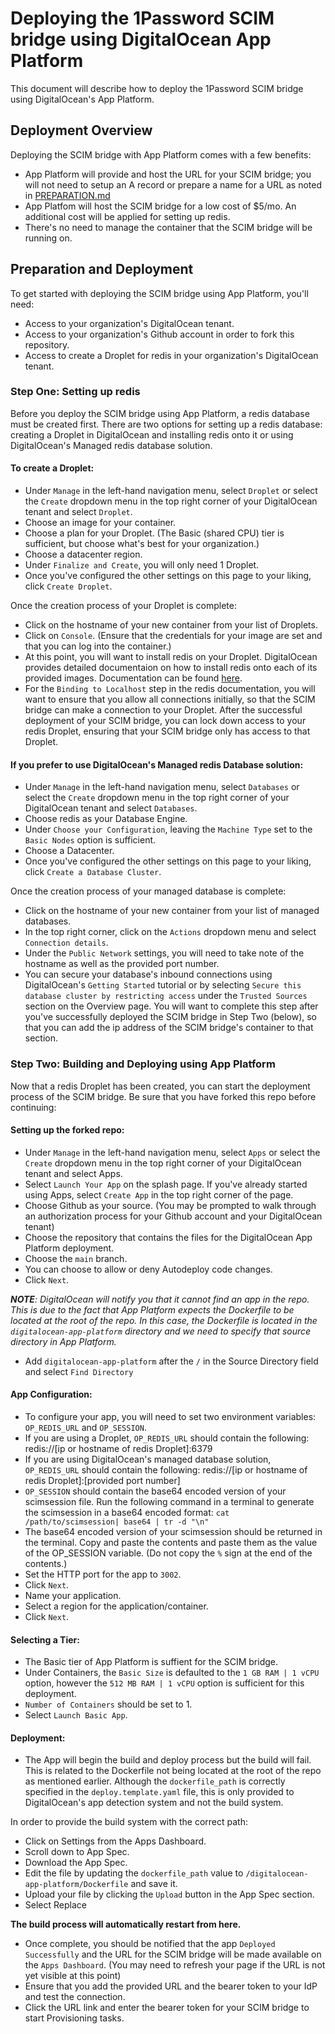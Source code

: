 # Deploying the 1Password SCIM bridge using DigitalOcean App Platform
This document will describe how to deploy the 1Password SCIM bridge using DigitalOcean's App Platform.

## Deployment Overview

Deploying the SCIM bridge with App Platform comes with a few benefits:
* App Platform will provide and host the URL for your SCIM bridge; you will not need to setup an A record or prepare a name for a URL as noted in [PREPARATION.md](https://github.com/1Password/scim-examples/blob/master/PREPARATION.md)
* App Platfom will host the SCIM bridge for a low cost of $5/mo. An additional cost will be applied for setting up redis.
* There's no need to manage the container that the SCIM bridge will be running on.


## Preparation and Deployment
To get started with deploying the SCIM bridge using App Platform, you'll need:

* Access to your organization's DigitalOcean tenant.
* Access to your organization's Github account in order to fork this repository.
* Access to create a Droplet for redis in your organization's DigitalOcean tenant.


### Step One: Setting up redis

Before you deploy the SCIM bridge using App Platform, a redis database must be created first. There are two options for setting up a redis database: creating a Droplet in DigitalOcean and installing redis onto it or using DigitalOcean's Managed redis database solution.

#### To create a Droplet:

* Under ```Manage``` in the left-hand navigation menu, select ```Droplet``` or select the ```Create``` dropdown menu in the top right corner of your DigitalOcean tenant and select ```Droplet```.
* Choose an image for your container.
* Choose a plan for your Droplet. (The Basic (shared CPU) tier is sufficient, but choose what's best for your organization.)
* Choose a datacenter region.
* Under ```Finalize and Create```, you will only need 1 Droplet.
* Once you've configured the other settings on this page to your liking, click ```Create Droplet```.

Once the creation process of your Droplet is complete:

* Click on the hostname of your new container from your list of Droplets.
* Click on ```Console```. (Ensure that the credentials for your image are set and that you can log into the container.)
* At this point, you will want to install redis on your Droplet. DigitalOcean provides detailed documentaion on how to install redis onto each of its provided images. Documentation can be found [here](https://www.digitalocean.com/community/tutorial_collections/how-to-install-and-secure-redis).
* For the ```Binding to Localhost``` step in the redis documentation, you will want to ensure that you allow all connections initially, so that the SCIM bridge can make a connection to your Droplet. After the successful deployment of your SCIM bridge, you can lock down access to your redis Droplet, ensuring that your SCIM bridge only has access to that Droplet.

#### If you prefer to use DigitalOcean's Managed redis Database solution:

* Under ```Manage``` in the left-hand navigation menu, select ```Databases``` or select the ```Create``` dropdown menu in the top right corner of your DigitalOcean tenant and select ```Databases```.
* Choose redis as your Database Engine.
* Under ```Choose your Configuration```, leaving the ```Machine Type``` set to the ```Basic Nodes``` option is sufficient.
* Choose a Datacenter.
* Once you've configured the other settings on this page to your liking, click ```Create a Database Cluster```.

Once the creation process of your managed database is complete:

* Click on the hostname of your new container from your list of managed databases.
* In the top right corner, click on the ```Actions``` dropdown menu and select ```Connection details```.
* Under the ```Public Network``` settings, you will need to take note of the hostname as well as the provided port number.
* You can secure your database's inbound connections using DigitalOcean's ```Getting Started``` tutorial or by selecting ```Secure this database cluster by restricting access``` under the ```Trusted Sources``` section on the Overview page. You will want to complete this step after you've successfully deployed the SCIM bridge in Step Two (below), so that you can add the ip address of the SCIM bridge's container to that section. 


### Step Two: Building and Deploying using App Platform

Now that a redis Droplet has been created, you can start the deployment process of the SCIM bridge. Be sure that you have forked this repo before continuing:


#### Setting up the forked repo:


* Under ```Manage``` in the left-hand navigation menu, select ```Apps``` or select the ```Create``` dropdown menu in the top right corner of your DigitalOcean tenant and select Apps.
* Select ```Launch Your App``` on the splash page. If you've already started using Apps, select ```Create App``` in the top right corner of the page.
* Choose Github as your source. (You may be prompted to walk through an authorization process for your Github account and your DigitalOcean tenant)
* Choose the repository that contains the files for the DigitalOcean App Platform deployment.
* Choose the ```main``` branch.
* You can choose to allow or deny Autodeploy code changes.
* Click ```Next```.

***NOTE**: DigitalOcean will notify you that it cannot find an app in the repo. This is due to the fact that App Platform expects the Dockerfile to be located at the root of the repo. In this case, the Dockerfile is located in the ```digitalocean-app-platform``` directory and we need to specify that source directory in App Platform.*

* Add ```digitalocean-app-platform``` after the ```/``` in the Source Directory field and select ```Find Directory```



#### App Configuration:


* To configure your app, you will need to set two environment variables: ```OP_REDIS_URL``` and ```OP_SESSION```. 
 * If you are using a Droplet, ```OP_REDIS_URL``` should contain the following: redis://[ip or hostname of redis Droplet]:6379 
 * If you are using DigitalOcean's managed database solution, ```OP_REDIS_URL``` should contain the following: redis://[ip or hostname of redis Droplet]:[provided port number]
 * ```OP_SESSION``` should contain the base64 encoded version of your scimsession file. Run the following command in a terminal to generate the scimsession in a base64 encoded format: ```cat /path/to/scimsession| base64 | tr -d "\n"```
 * The base64 encoded version of your scimsession should be returned in the terminal. Copy and paste the contents and paste them as the value of the OP_SESSION variable. (Do not copy the ```%``` sign at the end of the contents.)
* Set the HTTP port for the app to ```3002```.
* Click ```Next```.
* Name your application.
* Select a region for the application/container.
* Click ```Next```.



#### Selecting a Tier:


* The Basic tier of App Platform is suffient for the SCIM bridge.
* Under Containers, the ```Basic Size``` is defaulted to the ```1 GB RAM | 1 vCPU``` option, however the ```512 MB RAM | 1 vCPU``` option is sufficient for this deployment.
* ```Number of Containers``` should be set to 1.
* Select ```Launch Basic App```.



#### Deployment:


* The App will begin the build and deploy process but the build will fail. This is related to the Dockerfile not being located at the root of the repo as mentioned earlier. Although the ```dockerfile_path``` is correctly specified in the ```deploy.template.yaml``` file, this is only provided to DigitalOcean's app detection system and not the build system.

In order to provide the build system with the correct path:

* Click on Settings from the Apps Dashboard.
* Scroll down to App Spec.
* Download the App Spec.
* Edit the file by updating the ```dockerfile_path``` value to ```/digitalocean-app-platform/Dockerfile``` and save it.
* Upload your file by clicking the ```Upload``` button in the App Spec section.
* Select Replace

**The build process will automatically restart from here.**

* Once complete, you should be notified that the app ```Deployed Successfully``` and the URL for the SCIM bridge will be made available on the ```Apps Dashboard```. (You may need to refresh your page if the URL is not yet visible at this point)
* Ensure that you add the provided URL and the bearer token to your IdP and test the connection.
* Click the URL link and enter the bearer token for your SCIM bridge to start Provisioning tasks.


